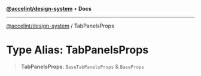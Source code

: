 [**@accelint/design-system**](../README.md) • **Docs**

***

[@accelint/design-system](../README.md) / TabPanelsProps

# Type Alias: TabPanelsProps

> **TabPanelsProps**: `BaseTabPanelsProps` & `BaseProps`
